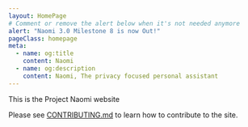 ```yaml
---
layout: HomePage
# Comment or remove the alert below when it's not needed anymore
alert: "Naomi 3.0 Milestone 8 is now Out!"
pageClass: homepage
meta:
  - name: og:title
    content: Naomi
  - name: og:description
    content: Naomi, The privacy focused personal assistant
---
```


This is the Project Naomi website

Please see [CONTRIBUTING.md](CONTRIBUTING.md) to learn how to contribute to the site.
